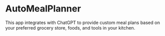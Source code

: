 # AutoMealPlanner
This app integrates with ChatGPT to provide custom meal plans based on your preferred grocery store, foods, and tools in your kitchen.
